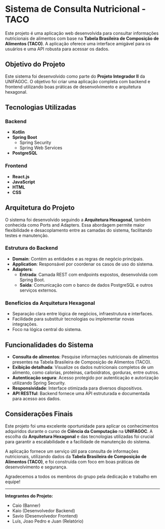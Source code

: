 # Sistema de Consulta Nutricional - TACO

Este projeto é uma aplicação web desenvolvida para consultar informações nutricionais de alimentos com base na **Tabela Brasileira de Composição de Alimentos (TACO)**. A aplicação oferece uma interface amigável para os usuários e uma API robusta para acessar os dados.

## Objetivo do Projeto

Este sistema foi desenvolvido como parte do **Projeto Integrador II** da UNIFAGOC. O objetivo foi criar uma aplicação completa com backend e frontend utilizando boas práticas de desenvolvimento e arquitetura hexagonal.

## Tecnologias Utilizadas

### Backend
- **Kotlin**
- **Spring Boot**
  - Spring Security
  - Spring Web Services
- **PostgreSQL**

### Frontend
- **React.js**
- **JavaScript**
- **HTML**
- **CSS**

## Arquitetura do Projeto

O sistema foi desenvolvido seguindo a **Arquitetura Hexagonal**, também conhecida como Ports and Adapters. Essa abordagem permite maior flexibilidade e desacoplamento entre as camadas do sistema, facilitando testes e manutenção.

### Estrutura do Backend
- **Domain**: Contém as entidades e as regras de negócio principais.
- **Application**: Responsável por coordenar os casos de uso do sistema.
- **Adapters**:
  - **Entrada**: Camada REST com endpoints expostos, desenvolvida com Spring Boot.
  - **Saída**: Comunicação com o banco de dados PostgreSQL e outros serviços externos.

### Benefícios da Arquitetura Hexagonal
- Separação clara entre lógica de negócios, infraestrutura e interfaces.
- Facilidade para substituir tecnologias ou implementar novas integrações.
- Foco na lógica central do sistema.

## Funcionalidades do Sistema

- **Consulta de alimentos**: Pesquise informações nutricionais de alimentos presentes na Tabela Brasileira de Composição de Alimentos (TACO).
- **Exibição detalhada**: Visualize os dados nutricionais completos de um alimento, como calorias, proteínas, carboidratos, gorduras, entre outros.
- **Autenticação segura**: Acesso protegido por autenticação e autorização utilizando Spring Security.
- **Responsividade**: Interface otimizada para diversos dispositivos.
- **API RESTful**: Backend fornece uma API estruturada e documentada para acesso aos dados.

## Considerações Finais

Este projeto foi uma excelente oportunidade para aplicar os conhecimentos adquiridos durante o curso de **Ciência da Computação** na **UNIFAGOC**. A escolha da **Arquitetura Hexagonal** e das tecnologias utilizadas foi crucial para garantir a escalabilidade e a facilidade de manutenção do sistema.

A aplicação fornece um serviço útil para consulta de informações nutricionais, utilizando dados da **Tabela Brasileira de Composição de Alimentos (TACO)**, e foi construída com foco em boas práticas de desenvolvimento e segurança.

Agradecemos a todos os membros do grupo pela dedicação e trabalho em equipe!

---

**Integrantes do Projeto:**
- Caio (Banner)
- Kaio (Desenvolvedor Backend)
- Savio (Desenvolvedor Frontend)
- Luís, Joao Pedro e Juan (Relatório)


